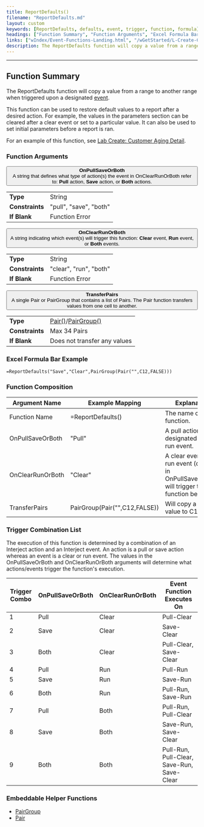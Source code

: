 ```yaml
---
title: ReportDefaults()
filename: "ReportDefaults.md"
layout: custom
keywords: [ReportDefaults, defaults, event, trigger, function, formula]
headings: ["Function Summary", "Function Arguments", "Excel Formula Bar Example", "Function Composition", "Trigger Combination List", "Embeddable Helper Functions"]
links: ["wIndex/Event-Functions-Landing.html", "/wGetStarted/L-Create-CustomerAgingDetail.html#reportdefaults", "https://docs.gointerject.com/wIndex/Pair.html", "https://docs.gointerject.com/wIndex/PairGroup.html", "PairGroup.html", "Pair.html"]
description: The ReportDefaults function will copy a value from a range to another range when triggered upon a designated event.
---
```

* * *

##  Function Summary

The ReportDefaults function will copy a value from a range to another range when triggered upon a designated [event](wIndex/Event-Functions-Landing.html).

This function can be used to restore default values to a report after a desired action. For example, the values in the parameters section can be cleared after a clear event or set to a particular value. It can also be used to set initial parameters before a report is ran.

For an example of this function, see [Lab Create: Customer Aging Detail](/wGetStarted/L-Create-CustomerAgingDetail.html#reportdefaults).

###  Function Arguments

<button class="collapsible-parameter">**OnPullSaveOrBoth**<br>A string that defines what type of action(s) the event in OnClearRunOrBoth refer to: **Pull** action, **Save** action, or **Both** actions.</button>
<div markdown="1" class="panel-parameter">
<table>
  <tbody>
    <tr>
		<td class="pph"><b>Type</b></td>
		<td>String</td>
    </tr>
    <tr>
		<td class="pph"><b>Constraints</b></td>
		<td>"pull", "save", "both"</td>
    </tr>
    <tr>
		<td class="pph"><b>If Blank</b></td>
		<td>Function Error</td>
    </tr>
  </tbody>
</table>
</div>

<button class="collapsible-parameter">**OnClearRunOrBoth**<br>A string indicating which event(s) will trigger this function: **Clear** event, **Run** event, or **Both** events.</button>
<div markdown="1" class="panel-parameter">
<table>
  <tbody>
    <tr>
		<td class="pph"><b>Type</b></td>
		<td>String</td>
    </tr>
    <tr>
		<td class="pph"><b>Constraints</b></td>
		<td>"clear", "run", "both"</td>
    </tr>
    <tr>
		<td class="pph"><b>If Blank</b></td>
		<td>Function Error</td>
    </tr>
  </tbody>
</table>
</div>

<button class="collapsible-parameter">**TransferPairs**<br>A single Pair or PairGroup that contains a list of Pairs. The Pair function transfers values from one cell to another.</button>
<div markdown="1" class="panel-parameter">
<table>
  <tbody>
    <tr>
		<td class="pph"><b>Type</b></td>
		<td><a href="https://docs.gointerject.com/wIndex/Pair.html">Pair()</a>/<a href="https://docs.gointerject.com/wIndex/PairGroup.html">PairGroup()</a></td>
    </tr>
    <tr>
		<td class="pph"><b>Constraints</b></td>
		<td>Max 34 Pairs</td>
    </tr>
    <tr>
		<td class="pph"><b>If Blank</b></td>
		<td>Does not transfer any values</td>
    </tr>
  </tbody>
</table>
</div>

###  Excel Formula Bar Example

```Excel
=ReportDefaults("Save","Clear",PairGroup(Pair("",C12,FALSE)))
```

###  Function Composition

| Argument Name  |  Example Mapping  |  Explanation   |  
|------|------|------|
|  Function Name  |  =ReportDefaults()  |  The name of this function.  |  
|  OnPullSaveOrBoth  |  "Pull"  |  A pull action is designated as the run event.  |  
|  OnClearRunOrBoth  |  "Clear"  |  A clear event or run event (defined in OnPullSaveOrBoth) will trigger this function being ran.  |  
|  TransferPairs  |  PairGroup(Pair("",C12,FALSE))  |  Will copy a blank value to C12.  |  

###  Trigger Combination List

The execution of this function is determined by a combination of an Interject action and an Interject event. An action is a pull or save action whereas an event is a clear or run event. The values in the OnPullSaveOrBoth and OnClearRunOrBoth arguments will determine what actions/events trigger the function's execution.

| Trigger Combo  |  OnPullSaveOrBoth  |  OnClearRunOrBoth   |  Event Function Executes On  |
|------|------|------|------|
| 1  |  Pull  |  Clear   |  Pull-Clear  |
| 2  |  Save  |  Clear   |  Save-Clear  |
| 3  |  Both  |  Clear   |  Pull-Clear, Save-Clear  |
| 4  |  Pull  |  Run   |  Pull-Run  |
| 5  |  Save  |  Run   |  Save-Run  |
| 6  |  Both  |  Run   |  Pull-Run, Save-Run  |
| 7  |  Pull  |  Both   |  Pull-Run, Pull-Clear  |
| 8  |  Save  |  Both   |  Save-Run, Save-Clear  |
| 9  |  Both  |  Both   |  Pull-Run, Pull-Clear, Save-Run, Save-Clear  |

###  Embeddable Helper Functions

* [PairGroup](PairGroup.html)
* [Pair](Pair.html)
